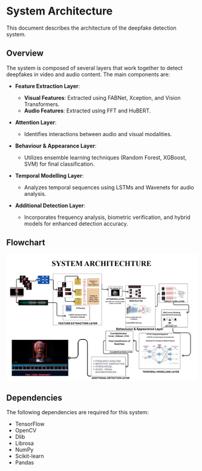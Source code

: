 # System Architecture

This document describes the architecture of the deepfake detection system.

## Overview

The system is composed of several layers that work together to detect deepfakes in video and audio content. The main components are:

- **Feature Extraction Layer**: 
  - **Visual Features**: Extracted using FABNet, Xception, and Vision Transformers.
  - **Audio Features**: Extracted using FFT and HuBERT.

- **Attention Layer**: 
  - Identifies interactions between audio and visual modalities.

- **Behaviour & Appearance Layer**: 
  - Utilizes ensemble learning techniques (Random Forest, XGBoost, SVM) for final classification.

- **Temporal Modelling Layer**: 
  - Analyzes temporal sequences using LSTMs and Wavenets for audio analysis.

- **Additional Detection Layer**: 
  - Incorporates frequency analysis, biometric verification, and hybrid models for enhanced detection accuracy.

## Flowchart

![System Architecture](../image.png)

## Dependencies

The following dependencies are required for this system:
- TensorFlow
- OpenCV
- Dlib
- Librosa
- NumPy
- Scikit-learn
- Pandas
